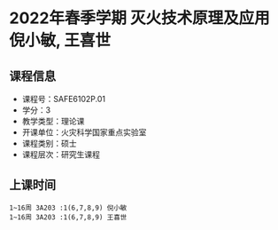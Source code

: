 # 2022年春季学期 灭火技术原理及应用 倪小敏, 王喜世






## 课程信息

- 课程号：SAFE6102P.01
- 学分：3
- 教学类型：理论课
- 开课单位：火灾科学国家重点实验室
- 课程类别：硕士
- 课程层次：研究生课程

## 上课时间

```
1~16周 3A203 :1(6,7,8,9) 倪小敏
1~16周 3A203 :1(6,7,8,9) 王喜世
```

